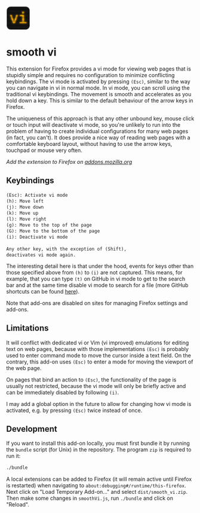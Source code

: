<img src="smooth_vi_128.png" height="64">

# smooth vi

This extension for Firefox provides a vi mode for viewing web pages that is stupidly simple and requires no configuration to minimize conflicting keybindings. The vi mode is activated by pressing `(Esc)`, similar to the way you can navigate in vi in normal mode. In vi mode, you can scroll using the traditional vi keybindings. The movement is smooth and accelerates as you hold down a key. This is similar to the default behaviour of the arrow keys in Firefox.

The uniqueness of this approach is that any other unbound key, mouse click or touch input will deactivate vi mode, so you're unlikely to run into the problem of having to create individual configurations for many web pages (in fact, you can't). It does provide a nice way of reading web pages with a comfortable keyboard layout, without having to use the arrow keys, touchpad or mouse very often. 

*Add the extension to Firefox on [addons.mozilla.org](https://addons.mozilla.org/en-US/firefox/addon/smooth-vi/)*

## Keybindings

```text
(Esc): Activate vi mode
(h): Move left
(j): Move down
(k): Move up
(l): Move right
(g): Move to the top of the page
(G): Move to the bottom of the page
(i): Deactivate vi mode

Any other key, with the exception of (Shift),
deactivates vi mode again.
```
The interesting detail here is that under the hood, events
for keys other than those specified above from `(h)` to `(i)`
are not captured. This means, for example, that you can type `(t)`
on GitHub in vi mode to get to the search bar and at the same time
disable vi mode to search for a file
(more GitHub shortcuts can be found [here](https://docs.github.com/en/get-started/accessibility/keyboard-shortcuts)).

Note that add-ons are disabled on sites for managing Firefox settings and add-ons.

## Limitations

It will conflict with dedicated vi or Vim (vi improved) emulations for editing text on web pages, because with those implementations `(Esc)` is probably used to enter command mode to move the cursor inside a text field. On the contrary, this add-on uses `(Esc)` to enter a mode for moving the viewport of the web page.

On pages that bind an action to `(Esc)`, the functionality of the page is usually not restricted, because the vi mode will only be briefly active and can be immediately disabled by following `(i)`.

I may add a global option in the future to allow for changing how vi mode is activated, e.g. by pressing `(Esc)` twice instead of once.

## Development

If you want to install this add-on locally, you must first bundle it by running the `bundle` script (for Unix) in the repository. The program `zip` is required to run it: 

```sh
./bundle
```

A local extensions can be added to Firefox (it will remain active until Firefox is restarted) when navigating to `about:debugging#/runtime/this-firefox`. Next click on "Load Temporary Add-on..." and select `dist/smooth_vi.zip`. Then make some changes in `smoothVi.js`, run `./bundle` and click on "Reload".
